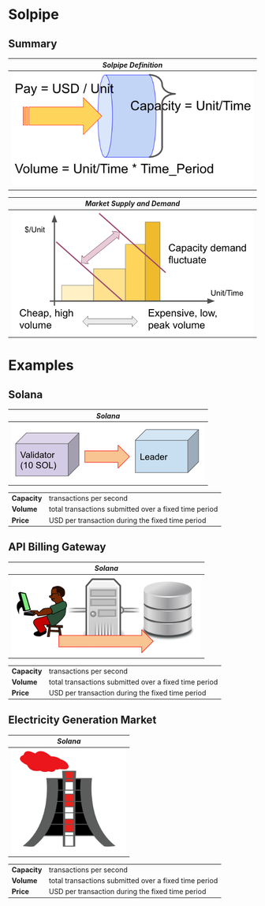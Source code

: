 # Solpipe

## Summary

| *Solpipe Definition* |
| --- |
| ![Flow Management](/docs/files/flow.png "Flow management") |



| *Market Supply and Demand* |
| --- |
| ![Market Supply and Demand](/docs/files/market.png "Market Supply and Demand") |


# Examples

## Solana

| *Solana* |
| --- |
| ![Solana Example](/docs/files/eg-solana.png "Solana Example") |

|||
| --- | --- |
| **Capacity** | transactions per second |
| **Volume** | total transactions submitted over a fixed time period |
| **Price** | USD per transaction during the fixed time period |

## API Billing Gateway

| *Solana* |
| --- |
| ![API Billing Gateway](/docs/files/eg-api.png "API Billing Gateway") |

|||
| --- | --- |
| **Capacity** | transactions per second |
| **Volume** | total transactions submitted over a fixed time period |
| **Price** | USD per transaction during the fixed time period |

## Electricity Generation Market

| *Solana* |
| --- |
| ![Electricity Generation Market](/docs/files/eg-power.png "Electricity Generation Market") |

|||
| --- | --- |
| **Capacity** | transactions per second |
| **Volume** | total transactions submitted over a fixed time period |
| **Price** | USD per transaction during the fixed time period |